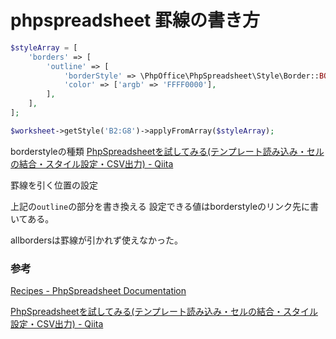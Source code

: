 # phpspreadsheet 罫線の書き方

```php
$styleArray = [
    'borders' => [
        'outline' => [
            'borderStyle' => \PhpOffice\PhpSpreadsheet\Style\Border::BORDER_THICK,
            'color' => ['argb' => 'FFFF0000'],
        ],
    ],
];

$worksheet->getStyle('B2:G8')->applyFromArray($styleArray);
```

borderstyleの種類
[PhpSpreadsheetを試してみる(テンプレート読み込み・セルの結合・スタイル設定・CSV出力\) \- Qiita](https://qiita.com/yshishido/items/023358535cf7bdf7e9c0#%E7%B7%9A%E3%81%AE%E7%A8%AE%E9%A1%9E)

罫線を引く位置の設定

上記の`outline`の部分を書き換える
設定できる値はborderstyleのリンク先に書いてある。

allbordersは罫線が引かれず使えなかった。

### 参考

[Recipes \- PhpSpreadsheet Documentation](https://phpspreadsheet.readthedocs.io/en/latest/topics/recipes/#styles)

[PhpSpreadsheetを試してみる\(テンプレート読み込み・セルの結合・スタイル設定・CSV出力\) \- Qiita](https://qiita.com/yshishido/items/023358535cf7bdf7e9c0)